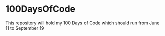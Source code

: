 # 100DaysOfCode
This repository will hold my 100 Days of Code which should run from June 11 to September 19 

